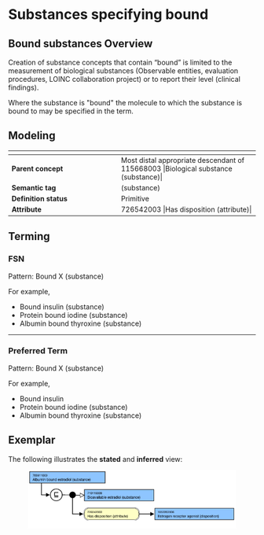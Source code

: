# Substances specifying bound

## Bound substances Overview

Creation of substance concepts that contain “bound” is limited to the measurement of biological substances (Observable entities, evaluation procedures, LOINC collaboration project) or to report their level (clinical findings).

Where the substance is "bound" the molecule to which the substance is bound to may be specified in the term.

## Modeling

<table data-header-hidden><thead><tr><th width="208.73828125"></th><th></th></tr></thead><tbody><tr><td><strong>Parent concept</strong></td><td>Most distal appropriate descendant of 115668003 |Biological substance (substance)|</td></tr><tr><td><strong>Semantic tag</strong></td><td>(substance)</td></tr><tr><td><strong>Definition status</strong></td><td>Primitive</td></tr><tr><td><strong>Attribute</strong></td><td>726542003 |Has disposition (attribute)|</td></tr></tbody></table>

## Terming

### FSN

Pattern: Bound X (substance)

For example,

* Bound insulin (substance)
* Protein bound iodine (substance)
* Albumin bound thyroxine (substance)

***

### Preferred Term

Pattern: Bound X (substance)

For example,

* Bound insulin
* Protein bound iodine (substance)
* Albumin bound thyroxine (substance)

## Exemplar

The following illustrates the **stated** and **inferred** view:

<figure><img src="../../../../../../.gitbook/assets/image (157).png" alt=""><figcaption></figcaption></figure>

<figure><img src="../../../../../../authoring/substance/images/229114270.png" alt=""><figcaption></figcaption></figure>
